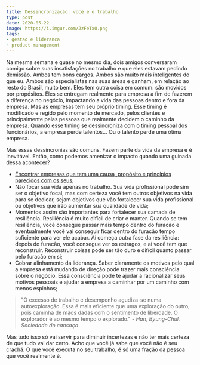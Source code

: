 ```yaml
---
title: Dessincronização: você e o trabalho
type: post
date: 2020-05-22
image: https://i.imgur.com/JzFeTxO.png
tags:
- gestao e lideranca
- product management
---
```


Na mesma semana e quase no mesmo dia, dois amigos conversaram comigo sobre suas insatisfações no trabalho e que eles estavam pedindo demissão. Ambos tem bons cargos. Ambos são muito mais inteligentes do que eu. Ambos são especialistas nas suas áreas e ganham, em relação ao resto do Brasil, muito bem. Eles tem outra coisa em comum: são movidos por propósitos. Eles se entregam realmente para empresa a fim de fazerem a diferença no negócio, impactando a vida das pessoas dentro e fora da empresa. Mas as empresas tem seu próprio timing. Esse timing é modificado e regido pelo momento de mercado, pelos clientes e principalmente pelas pessoas que realmente decidem o caminho da empresa. Quando esse timing se dessincroniza com o timing pessoal dos funcionários, a empresa perde talentos... Ou o talento perde uma ótima empresa.

Mas essas dessincronias são comuns. Fazem parte da vida da empresa e é inevitável. Então, como podemos amenizar o impacto quando uma guinada dessa acontecer? 

- [Encontrar empresas que tem uma causa, propósito e princípios parecidos com os seus](https://diegoeis.com/tenha-uma-causa-n%C3%A3o-um-emprego/);
- Não focar sua vida apenas no trabalho. Sua vida profissional pode sim ser o objetivo focal, mas com certeza você tem outros objetivos na vida para se dedicar, sejam objetivos que vão fortalecer sua vida profissional ou objetivos que irão aumentar sua qualidade de vida;
- Momentos assim são importantes para fortalecer sua camada de resiliência. Resiliência é muito difícil de criar e manter. Quando se tem resiliência, você consegue passar mais tempo dentro do furacão e eventualmente você vai conseguir ficar dentro do furacão tempo suficiente para ver ele acabar. Aí começa outra fase da resiliência: depois do furacão, você consegue ver os estragos, e aí você tem que reconstruir. Reconstruir coisas pode ser tão duro e difícil quanto passar pelo furacão em si;
- Cobrar alinhamento da liderança. Saber claramente os motivos pelo qual a empresa está mudando de direção pode trazer mais consciência sobre o negócio. Essa consciência pode te ajudar a racionalizar seus motivos pessoais e ajudar a empresa a caminhar por um caminho com menos espinhos;

> "O excesso de trabalho e desempenho agudiza-se numa autoexploração. Essa é mais eficiente que uma exploração do outro, pois caminha de mãos dadas com o sentimento de liberdade. O explorador é ao mesmo tempo o explorado." - *Han, Byung-Chul. Sociedade do cansaço*

Mas tudo isso só vai servir para diminuir incertezas e não ter mais certeza de que tudo vai dar certo. Acho que você já sabe que você não é seu crachá. O que você executa no seu trabalho, é só uma fração da pessoa que você realmente é.